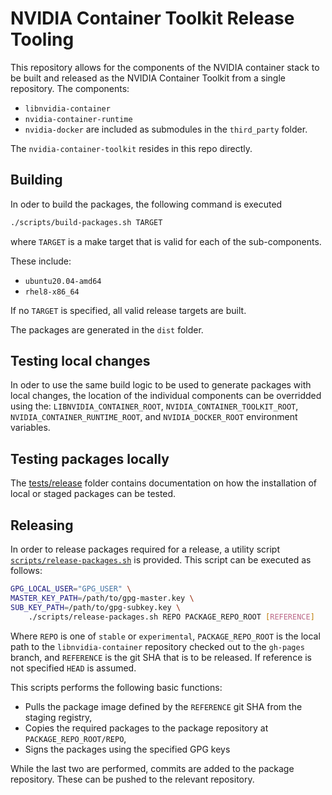 # NVIDIA Container Toolkit Release Tooling

This repository allows for the components of the NVIDIA container stack to be
built and released as the NVIDIA Container Toolkit from a single repository. The components:
* `libnvidia-container`
* `nvidia-container-runtime`
* `nvidia-docker`
are included as submodules in the `third_party` folder.

The `nvidia-container-toolkit` resides in this repo directly.

## Building

In oder to build the packages, the following command is executed
```sh
./scripts/build-packages.sh TARGET
```
where `TARGET` is a make target that is valid for each of the sub-components.

These include:
* `ubuntu20.04-amd64`
* `rhel8-x86_64`

If no `TARGET` is specified, all valid release targets are built.

The packages are generated in the `dist` folder.

## Testing local changes

In oder to use the same build logic to be used to generate packages with local changes,
the location of the individual components can be overridded using the: `LIBNVIDIA_CONTAINER_ROOT`,
`NVIDIA_CONTAINER_TOOLKIT_ROOT`, `NVIDIA_CONTAINER_RUNTIME_ROOT`, and `NVIDIA_DOCKER_ROOT`
environment variables.

## Testing packages locally

The [tests/release](./tests/release/) folder contains documentation on how the installation of local or staged packages can be tested.


## Releasing

In order to release packages required for a release, a utility script
[`scripts/release-packages.sh`](./scripts/release-packages.sh) is provided.
This script can be executed as follows:

```bash
GPG_LOCAL_USER="GPG_USER" \
MASTER_KEY_PATH=/path/to/gpg-master.key \
SUB_KEY_PATH=/path/to/gpg-subkey.key \
    ./scripts/release-packages.sh REPO PACKAGE_REPO_ROOT [REFERENCE]
```

Where `REPO` is one of `stable` or `experimental`, `PACKAGE_REPO_ROOT` is the local path to the `libnvidia-container` repository checked out to the `gh-pages` branch, and `REFERENCE` is the git SHA that is to be released. If reference is not specified `HEAD` is assumed.

This scripts performs the following basic functions:
* Pulls the package image defined by the `REFERENCE` git SHA from the staging registry,
* Copies the required packages to the package repository at `PACKAGE_REPO_ROOT/REPO`,
* Signs the packages using the specified GPG keys

While the last two are performed, commits are added to the package repository. These can be pushed to the relevant repository.

